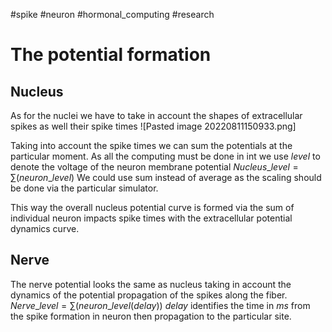 #spike
#neuron 
#hormonal_computing 
#research

# The potential formation
## Nucleus
As  for the nuclei we have to take in account the shapes of extracellular spikes as well their spike times
![Pasted image 20220811150933.png]

Taking into account the spike times we can sum the potentials at the particular moment.
As all the computing must be done in int we use $level$ to denote the voltage of the neuron membrane potential
$Nucleus\_level = \sum(neuron\_level)$
We could use sum instead of average as the scaling should be done via the particular simulator.

This way the overall nucleus potential curve is formed via the sum of individual neuron impacts spike times with the extracellular potential dynamics curve.


## Nerve
The nerve potential looks the same as nucleus taking in account the  dynamics of the potential propagation of the spikes along the fiber.
$Nerve\_level = \sum(neuron\_level(delay))$
$delay$ identifies the time in $ms$ from the spike formation in neuron then propagation to the particular site.



